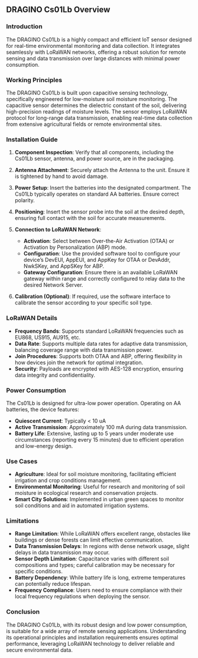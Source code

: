 ## DRAGINO Cs01Lb Overview

### Introduction
The DRAGINO Cs01Lb is a highly compact and efficient IoT sensor designed for real-time environmental monitoring and data collection. It integrates seamlessly with LoRaWAN networks, offering a robust solution for remote sensing and data transmission over large distances with minimal power consumption.

### Working Principles
The DRAGINO Cs01Lb is built upon capacitive sensing technology, specifically engineered for low-moisture soil moisture monitoring. The capacitive sensor determines the dielectric constant of the soil, delivering high-precision readings of moisture levels. The sensor employs LoRaWAN protocol for long-range data transmission, enabling real-time data collection from extensive agricultural fields or remote environmental sites.

### Installation Guide

1. **Component Inspection**: Verify that all components, including the Cs01Lb sensor, antenna, and power source, are in the packaging.

2. **Antenna Attachment**: Securely attach the Antenna to the unit. Ensure it is tightened by hand to avoid damage.

3. **Power Setup**: Insert the batteries into the designated compartment. The Cs01Lb typically operates on standard AA batteries. Ensure correct polarity.

4. **Positioning**: Insert the sensor probe into the soil at the desired depth, ensuring full contact with the soil for accurate measurements.

5. **Connection to LoRaWAN Network**:
   - **Activation**: Select between Over-the-Air Activation (OTAA) or Activation by Personalization (ABP) mode.
   - **Configuration**: Use the provided software tool to configure your device’s DevEUI, AppEUI, and AppKey for OTAA or DevAddr, NwkSKey, and AppSKey for ABP.
   - **Gateway Configuration**: Ensure there is an available LoRaWAN gateway within range and correctly configured to relay data to the desired Network Server.

6. **Calibration (Optional)**: If required, use the software interface to calibrate the sensor according to your specific soil type.

### LoRaWAN Details

- **Frequency Bands**: Supports standard LoRaWAN frequencies such as EU868, US915, AU915, etc.
- **Data Rate**: Supports multiple data rates for adaptive data transmission, balancing coverage range with data transmission power.
- **Join Procedures**: Supports both OTAA and ABP, offering flexibility in how devices join the network for optimal integration.
- **Security**: Payloads are encrypted with AES-128 encryption, ensuring data integrity and confidentiality.

### Power Consumption

The Cs01Lb is designed for ultra-low power operation. Operating on AA batteries, the device features:

- **Quiescent Current**: Typically < 10 uA 
- **Active Transmission**: Approximately 100 mA during data transmission.
- **Battery Life**: Extensive, lasting up to 5 years under moderate use circumstances (reporting every 15 minutes) due to efficient operation and low-energy design.

### Use Cases

- **Agriculture**: Ideal for soil moisture monitoring, facilitating efficient irrigation and crop conditions management.
- **Environmental Monitoring**: Useful for research and monitoring of soil moisture in ecological research and conservation projects.
- **Smart City Solutions**: Implemented in urban green spaces to monitor soil conditions and aid in automated irrigation systems.

### Limitations

- **Range Limitation**: While LoRaWAN offers excellent range, obstacles like buildings or dense forests can limit effective communication.
- **Data Transmission Delays**: In regions with dense network usage, slight delays in data transmission may occur.
- **Sensor Depth Limitation**: Capacitance varies with different soil compositions and types; careful calibration may be necessary for specific conditions.
- **Battery Dependency**: While battery life is long, extreme temperatures can potentially reduce lifespan.
- **Frequency Compliance**: Users need to ensure compliance with their local frequency regulations when deploying the sensor.

### Conclusion

The DRAGINO Cs01Lb, with its robust design and low power consumption, is suitable for a wide array of remote sensing applications. Understanding its operational principles and installation requirements ensures optimal performance, leveraging LoRaWAN technology to deliver reliable and secure environmental data.